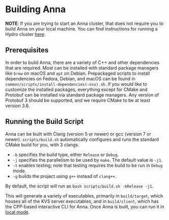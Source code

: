 # Building Anna

**NOTE**: If you are trying to start an Anna cluster, that does not require you to build Anna on your local machine. You can find instructions for running a Hydro cluster [here](https://github.com/hydro-project/cluster/blob/master/docs/getting-started-aws.md).

## Prerequisites

In order to build Anna, there are a variety of C++ and other dependencies that are required. Most can be installed with standard package managers like `brew` on macOS and `apt` on Debian. Prepackaged scripts to install dependencies on Fedora, Debian, and macOS can be found in `common/scripts/install-dependencies(-osx).sh`. If you would like to customize the installed packages, everything except for CMake and Protobuf can be installed via standard package managers. Any version of Protobuf 3 should be supported, and we require CMake to be at least version 3.6.

## Running the Build Script

Anna can be built with Clang (version 5 or newer) or gcc (version 7 or newer). `scripts/build.sh` automatically configures and runs the standard CMake build for you, with 3 clangs.

* `-b` specifies the build type, either `Release` or `Debug`.
* `-j` specifies the parallelism to be used by `make`. The default value is `-j1`.
* `-t` enables testing; note that testing requires the build to be run in `Debug` mode. 
* `-g` builds the project using `g++` instead of `clang++`. 

By default, the script will run as `bash scripts/build.sh -bRelease -j1`. 

This will generate a variety of executables, primarily in `build/target`, which houses all of the KVS server executables, and in `build/client`, which has the CPP-based interactive CLI for Anna. Once Anna is built, you can run it in [local mode](local-mode.md).
